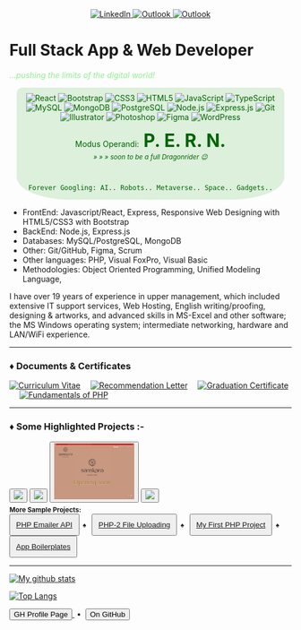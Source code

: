 <div id="badges" align="center" style="margin:0, padding:0">
  <a href="https://www.linkedin.com/in/victor-r-wright/" target="_blank">
    <img src="https://img.shields.io/badge/Victor%20Wright-blue?logo=linkedin&logoColor=white" alt="LinkedIn"/>
  </a>
  <a href="mailto:victor.wright@outlook.de" target="_blank">
    <img src="https://img.shields.io/badge/Email-lightblue?logo=microsoftoutlook&logoColor=white" alt="Outlook"/>
  </a>
  <a href="tel:+49-176-46774278" target="_blank">
    <img src="https://img.shields.io/badge/📲%20Germany:%20176%204677%204278-red?logoColor=white" alt="Outlook"/>
  </a>
</div>

# Full Stack App & Web Developer
<i style="color: lightgreen"> ...pushing the limits of the digital world!</i>

<div style="display: flex; flex-wrap: wrap; width: 95%;  margin: 0 auto; text-align: center; justify-content: center; background-color: rgb(220, 240, 220); border-radius: 10px 10px 20% 20%; color: darkgreen;">
    <div style="max-width: 450px; justify-content: center; padding: 10px;">
        <img src="https://profilinator.rishav.dev/skills-assets/react-original-wordmark.svg" alt="React" height="50" />
        <img  src="https://profilinator.rishav.dev/skills-assets/bootstrap-plain.svg" alt="Bootstrap" height="50" />
        <img  src="https://profilinator.rishav.dev/skills-assets/css3-original-wordmark.svg" alt="CSS3" height="50" />
        <img  src="https://profilinator.rishav.dev/skills-assets/html5-original-wordmark.svg" alt="HTML5" height="50" />
        <img  src="https://profilinator.rishav.dev/skills-assets/javascript-original.svg" alt="JavaScript" height="50" />
        <img src="https://profilinator.rishav.dev/skills-assets/typescript-original.svg" alt="TypeScript" height="50" />
        <img  src="https://profilinator.rishav.dev/skills-assets/mysql-original-wordmark.svg" alt="MySQL" height="50" />
        <img src="https://profilinator.rishav.dev/skills-assets/mongodb-original-wordmark.svg" alt="MongoDB" height="50" />
        <img src="https://profilinator.rishav.dev/skills-assets/postgresql-original-wordmark.svg" alt="PostgreSQL" height="50" />
        <img  src="https://profilinator.rishav.dev/skills-assets/nodejs-original-wordmark.svg" alt="Node.js" height="50" />
        <img  src="https://profilinator.rishav.dev/skills-assets/express-original-wordmark.svg" alt="Express.js" height="50" />
        <img src="https://profilinator.rishav.dev/skills-assets/git-scm-icon.svg" alt="Git" height="50" />
        <img src="https://profilinator.rishav.dev/skills-assets/adobe_illustrator-icon.svg" alt="Illustrator" height="50" />
        <img  src="https://profilinator.rishav.dev/skills-assets/photoshop-plain.svg" alt="Photoshop" height="50" />
        <img  src="https://profilinator.rishav.dev/skills-assets/figma-icon.svg" alt="Figma" height="50" />
        <img  src="https://profilinator.rishav.dev/skills-assets/wordpress.png" alt="WordPress" height="50" />
        <br>
        <p style="padding-bottom: 0;">
            Modus Operandi: &nbsp;<strong style="font-size: 2rem">P. E. R. N.</strong>
            <br>
            <i style="padding-top: 0;"><small>» » » soon to be a full Dragonrider 😉</small></i>
        </P>
    </div>    
        <p><code>Forever Googling: AI.. Robots.. Metaverse.. Space.. Gadgets..</code>
        </p>
</div>
<ul>
    <li>FrontEnd: Javascript/React, Express, Responsive Web Designing with HTML5/CSS3 with Bootstrap </li>
    <li>BackEnd: Node.js, Express.js</li>
    <li>Databases: MySQL/PostgreSQL, MongoDB</li>
    <li>Other: Git/GitHub, Figma, Scrum</li>
    <li>Other languages: PHP, Visual FoxPro, Visual Basic</li>
    <li>Methodologies: Object Oriented Programming, Unified Modeling Language, </li>
</ul>
I have over 19 years of experience in upper management, which included extensive IT support services, Web Hosting, English writing/proofing, designing & artworks, and advanced skills in MS-Excel and other software; the MS Windows operating system; intermediate networking, hardware and LAN/WiFi experience.
<hr>
<h3>♦ Documents & Certificates</h3>
<a href="https://github.com/vrw-GH/vrw-GH/raw/main/resume/cv_vw-en.jpg?raw=true" target="_blank" title="Curriculum Vitae"><img src="https://raw.githubusercontent.com/vrw-GH/vrw-GH/main/resume/cv_vw-en.jpg?raw=true" alt="Curriculum Vitae" width="auto" height="100px"></a>&emsp;
<a href="https://github.com/vrw-GH/vrw-GH/raw/main/certificates/Victor_Wright-Recommendation_letter.jpg?raw=true" target="_blank" title="Recommendation Letter"><img src="https://raw.githubusercontent.com/vrw-GH/vrw-GH/main/certificates/Victor_Wright-Recommendation_letter.jpg?raw=true" alt="Recommendation Letter" width="auto" height="100px"></a>&emsp;
<a href="https://github.com/vrw-GH/vrw-GH/raw/main/certificates/WBS-certificate_FS_Web_%26_App_Dev.jpg?raw=true" target="_blank" title="Graduation Certificate - WBS Coding School"><img src="https://raw.githubusercontent.com/vrw-GH/vrw-GH/main/certificates/WBS-certificate_FS_Web_%26_App_Dev.jpg?raw=true" alt="Graduation Certificate" width="auto" height="100px"></a>&emsp;
<a href="https://raw.githubusercontent.com/vrw-GH/vrw-GH/main/certificates/TutorialsPoint_Cert-Fundementals_of_PHP.jpg?raw=true" target="_blank" title="Fundamentals of PHP"><img src="https://raw.githubusercontent.com/vrw-GH/vrw-GH/main/certificates/TutorialsPoint_Cert-Fundementals_of_PHP.jpg?raw=true" alt="Fundamentals of PHP" width="auto" height="100px"></a>&emsp;
<hr/>
<h3>♦ Some Highlighted Projects :-</h3>
<button><a href="https://vrw-gh.github.io/final-project-wd020/" target="_blank" title="Share My Food">
    <img src="https://raw.githubusercontent.com/vrw-GH/final-project-wd020/0f30e27180ba56cd0ae5abcd38c6e77f99c52aac/project%20basics/Screenshot%20(252).png" height="100"></a></button> 
<button><a href="https://vrw-gh.github.io/sharemyfood-backend/" target="_blank" title="Backend API for ShareMyFood">
    <img src="https://vrw-gh.github.io/sharemyfood-backend/public/Screenshot.png?raw=true" height="100"></a></button> 
<button><a href="https://vrw-gh.github.io/sanskara/" target="_blank" title="Sanskara Front End (with Email-home)">
    <img src="https://github.com/vrw-GH/sanskara/raw/main/project-basics/Screenshot.png?raw=true" height="100"></a></button> 
<button><a href="https://vrw-gh.github.io/hacker-news/" target="_blank" title="My Hacker News (Coding project)">
    <img src="https://vrw-gh.github.io/hacker-news/assets/Screenshot1.png" height="100"></a></button>
<br>
<sub>
<b>More Sample Projects: </b><br />
    <button style="padding: 10px"><a href="https://vrw-gh.github.io/php-emailer/" target="_blank">PHP Emailer API</a></button>&nbsp; ♠ &nbsp;
    <button style="padding: 10px"><a href="https://vrw-gh.github.io/php-p2/" target="_blank">PHP-2 File Uploading</a></button>&nbsp; ♠ &nbsp;
    <button style="padding: 10px"><a href="https://vrw-gh.github.io/php-p1/" target="_blank">My First PHP Project</a></button>&nbsp; ♠ &nbsp;
    <button style="padding: 10px"><a href="https://vrw-gh.github.io/BOILERPLATES/"
     target="_blank">App Boilerplates</a></button>    
    <br>
</sub>
<hr>

[![My github stats](https://github-readme-stats.vercel.app/api?username=vrw-GH)](https://github.com/vrw-GH)

[![Top Langs](https://github-readme-stats.vercel.app/api/top-langs/?username=vrw-GH&layout=compact&theme=vision-friendly-dark)](https://github.com/vrw-GH)

<a href="https://vrw-gh.github.io/vrw-GH/" target="_blank" title="https://vrw-gh.github.io/vrw-GH/">
    <button>GH Profile Page</button>
</a> &nbsp;•&nbsp;
<a href="https://github.com/vrw-GH" target="_blank" title="https://github.com/vrw-GH">
    <button>On GitHub</button>
</a>